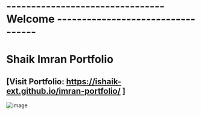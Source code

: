 # -------------------------------- Welcome ----------------------------------
# Shaik Imran Portfolio
## [Visit Portfolio: https://ishaik-ext.github.io/imran-portfolio/ ]

![image](https://github.com/user-attachments/assets/a6f630ab-cd5a-4313-9b8d-00f29b35ced0)



